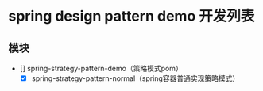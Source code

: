 # spring design pattern demo 开发列表

## 模块
- [] spring-strategy-pattern-demo（策略模式pom）
    - [x] spring-strategy-pattern-normal（spring容器普通实现策略模式）
